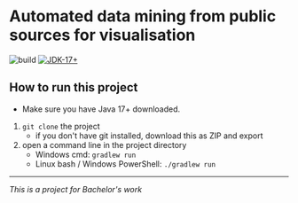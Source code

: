 # Automated data mining from public sources for visualisation

![build](https://github.com/Doomshade/DataMining/actions/workflows/gradle.yml/badge.svg)
[![JDK-17+](https://upload.wikimedia.org/wikipedia/commons/b/bd/Blue_JDK_17%2B_Shield_Badge.svg)](https://adoptium.net)

## How to run this project

- Make sure you have Java 17+ downloaded.

1. `git clone` the project
    - if you don't have git installed, download this as ZIP and export
2. open a command line in the project directory
    - Windows cmd: `gradlew run`
    - Linux bash / Windows PowerShell: `./gradlew run`

---
_This is a project for Bachelor's work_
